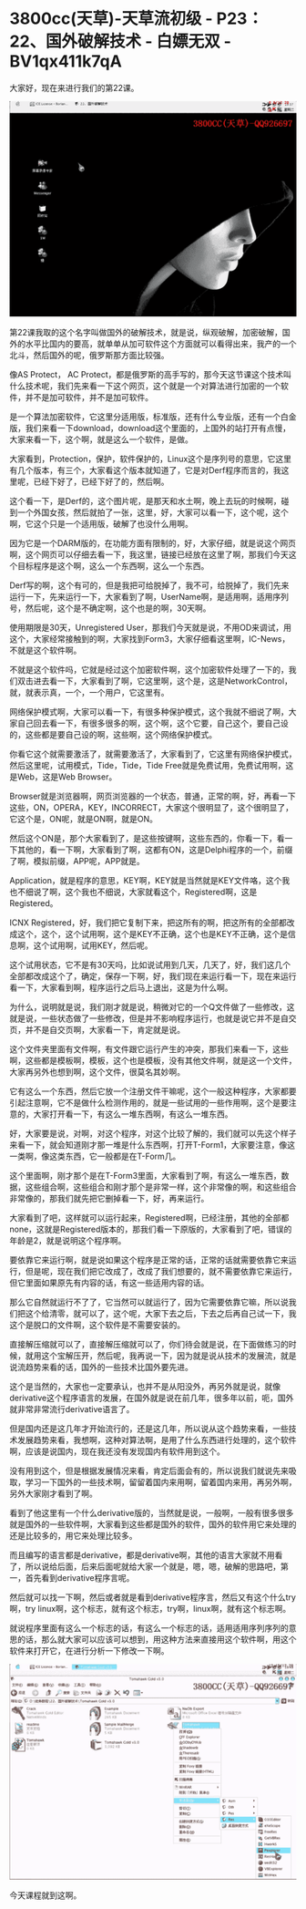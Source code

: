# 3800cc(天草)-天草流初级 - P23：22、国外破解技术 - 白嫖无双 - BV1qx411k7qA

大家好，现在来进行我们的第22课。

![](img/c93e4e0fc6a71c9c4a5ce4b49f08d930_1.png)

第22课我取的这个名字叫做国外的破解技术，就是说，纵观破解，加密破解，国外的水平比国内的要高，就单单从加可软件这个方面就可以看得出来，我产的一个北斗，然后国外的呢，俄罗斯那方面比较强。

像AS Protect， AC Protect，都是俄罗斯的高手写的，那今天这节课这个技术叫什么技术呢，我们先来看一下这个网页，这个就是一个对算法进行加密的一个软件，并不是加可软件，并不是加可软件。

是一个算法加密软件，它这里分适用版，标准版，还有什么专业版，还有一个白金版，我们来看一下download，download这个里面的，上国外的站打开有点慢，大家来看一下，这个啊，就是这么一个软件，是做。

大家看到，Protection，保护，软件保护的，Linux这个是序列号的意思，它这里有几个版本，有三个，大家看这个版本就知道了，它是对Derf程序而言的，我这里呢，已经下好了，已经下好了的，然后啊。

这个看一下，是Derf的，这个图片呢，是那天和水土啊，晚上去玩的时候啊，碰到一个外国女孩，然后就拍了一张，这里，好，大家可以看一下，这个呢，这个啊，它这个只是一个适用版，破解了也没什么用啊。

因为它是一个DARM版的，在功能方面有限制的，好，大家仔细，就是说这个网页啊，这个网页可以仔细去看一下，我这里，链接已经放在这里了啊，那我们今天这个目标程序是这个啊，这么一个东西啊，这么一个东西。

Derf写的啊，这个有可的，但是我把可给脱掉了，我不可，给脱掉了，我们先来运行一下，先来运行一下，大家看到了啊，UserName啊，是适用啊，适用序列号，然后呢，这个是不确定啊，这个也是的啊，30天啊。

使用期限是30天，Unregistered User，那我们今天就是说，不用OD来调试，用这个，大家经常接触到的啊，大家找到Form3，大家仔细看这里啊，IC-News，不就是这个软件啊。

不就是这个软件吗，它就是经过这个加密软件啊，这个加密软件处理了一下的，我们双击进去看一下，大家看到了啊，它这里啊，这个是，这是NetworkControl，就，就表示真，一个，一个用户，它这里有。

网络保护模式啊，大家可以看一下，有很多种保护模式，这个我就不细说了啊，大家自己回去看一下，有很多很多的啊，这个啊，这个它要，自己这个，要自己设的，这些都是要自己设的啊，这些啊，这个网络保护模式。

你看它这个就需要激活了，就需要激活了，大家看到了，它这里有网络保护模式，然后这里呢，试用模式，Tide，Tide，Tide Free就是免费试用，免费试用啊，这是Web，这是Web Browser。

Browser就是浏览器啊，网页浏览器的一个状态，普通，正常的啊，好，再看一下这些，ON，OPERA，KEY，INCORRECT，大家这个很明显了，这个很明显了，它这个是，ON呢，就是ON啊，就是ON。

然后这个ON是，那个大家看到了，是这些按键啊，这些东西的，你看一下，看一下其他的，看一下啊，大家看到了啊，这都有ON，这是Delphi程序的一个，前缀了啊，模拟前缀，APP呢，APP就是。

Application，就是程序的意思，KEY啊，KEY就是当然就是KEY文件咯，这个我也不细说了啊，这个我也不细说，大家就看这个，Registered啊，这是Registered。

ICNX Registered，好，我们把它复制下来，把这所有的啊，把这所有的全部都改成这个，这个，这个试用啊，这个是KEY不正确，这个也是KEY不正确，这个是信息啊，这个试用啊，试用KEY，然后呢。

这个试用状态，它不是有30天吗，比如说试用到几天，几天了，好，我们这几个全部都改成这个了，确定，保存一下啊，好，我们现在来运行看一下，现在来运行看一下，大家看到啊，程序运行之后马上退出，这是为什么啊。

为什么，说明就是说，我们刚才就是说，稍微对它的一个Q文件做了一些修改，这就是说，一些状态做了一些修改，但是并不影响程序运行，也就是说它并不是自交页，并不是自交页啊，大家看一下，肯定就是说。

这个文件夹里面有文件啊，有文件跟它运行产生的冲突，那我们来看一下，这些啊，这些都是模板啊，模板，这个也是模板，没有其他文件啊，就是这一个文件，大家再另外也想到啊，这个文件，很莫名其妙啊。

它有这么一个东西，然后它放一个注册文件干嘛呢，这个一般这种程序，大家都要引起注意啊，它不是做什么检测作用的，就是一些试用的一些作用啊，这个是要注意的，大家打开看一下，有这么一堆东西啊，有这么一堆东西。

好，大家要是说，对啊，对这个程序，对这个比较了解的，我们就可以先这个样子来看一下，就会知道刚才那一堆是什么东西啊，打开T-Form1，大家要注意，像这一类啊，像这类东西，它一般都是在T-Form几。

这个里面啊，刚才那个是在T-Form3里面，大家看到了啊，有这么一堆东西，数据，这些组合啊，这些组合和刚才那个是非常一样，这个非常像的啊，和这些组合非常像的，那我们就先把它删掉看一下，好，再来运行。

大家看到了吧，这样就可以运行起来，Registered啊，已经注册，其他的全部都none，这就是Registered版本的，那我们看一下原版的，大家看到了吧，错误的年龄是2，就是说明这个程序啊。

要依靠它来运行啊，就是说如果这个程序是正常的话，正常的话就需要依靠它来运行，但是呢，现在我们把它改成了，改成了我们想要的，就不需要依靠它来运行，但它里面如果原先有内容的话，有这一些适用内容的话。

那么它自然就运行不了了，它当然可以就运行了，因为它需要依靠它嘛，所以说我们把这个给清零，就可以了，这个呢，大家下去之后，下去之后再自己试一下，我这个是脱口的文件啊，这个软件是不需要安装的。

直接解压缩就可以了，直接解压缩就可以了，你们待会就是说，在下面做练习的时候，就用这个宝解压开，然后呢，我再说一下，因为就是说从技术的发展流，就是说流趋势来看的话，国外的一些技术比国外要先进。

这个是当然的，大家也一定要承认，也并不是从阳没外，再另外就是说，就像derivative这个程序语言的发展，在国外就是说在前几年，很多年以前，呃，国外就非常非常流行derivative语言了。

但是国内还是这几年才开始流行的，还是这几年，所以说从这个趋势来看，一些技术发展趋势来看，我想啊，这种对算法啊，是用了什么东西进行处理的，这个软件啊，应该是说国内，现在我还没有发现国内有软件用到这个。

没有用到这个，但是根据发展情况来看，肯定后面会有的，所以说我们就说先来吸取，学习一下国外的一些技术啊，留留着国内来用啊，留着国内来用，再另外啊，另外大家刚才看到了啊。

看到了他这里有一个什么derivative版的，当然就是说，一般啊，一般有很多很多就是国外的一些软件啊，大家看到这些都是国外的软件，国外的软件用它来处理的还是比较多的，用它来处理比较多。

而且编写的语言都是derivative，都是derivative啊，其他的语言大家就不用看了，所以说给后面，后来后面呢就给大家一个就是，嗯，嗯，破解的思路吧，第一，首先看到derivative程序言呢。

然后就可以找一下啊，然后或者就是看到derivative程序言，然后又有这个什么try啊，try linux啊，这个标志，就有这个标志，try啊，linux啊，就有这个标志啊。

就说程序里面有这么一个标志的话，有这么一个标志的话，适用适用序列序列的意思的话，那么就大家可以应该可以想到，用这种方法来直接用这个软件啊，用这个软件来打开它，在进行分析一下修改一下啊。



![](img/c93e4e0fc6a71c9c4a5ce4b49f08d930_3.png)

今天课程就到这啊。
